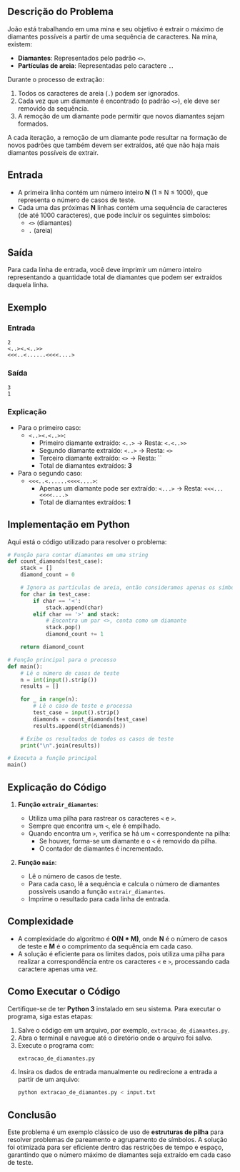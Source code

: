 ## Descrição do Problema

João está trabalhando em uma mina e seu objetivo é extrair o máximo de diamantes possíveis a partir de uma sequência de caracteres. Na mina, existem:

- **Diamantes**: Representados pelo padrão `<>`.
- **Partículas de areia**: Representadas pelo caractere `.`.

Durante o processo de extração:
1. Todos os caracteres de areia (`.`) podem ser ignorados.
2. Cada vez que um diamante é encontrado (o padrão `<>`), ele deve ser removido da sequência.
3. A remoção de um diamante pode permitir que novos diamantes sejam formados.

A cada iteração, a remoção de um diamante pode resultar na formação de novos padrões que também devem ser extraídos, até que não haja mais diamantes possíveis de extrair.

## Entrada

- A primeira linha contém um número inteiro **N** (1 ≤ N ≤ 1000), que representa o número de casos de teste.
- Cada uma das próximas **N** linhas contém uma sequência de caracteres (de até 1000 caracteres), que pode incluir os seguintes símbolos:
  - `<>` (diamantes)
  - `.` (areia)

## Saída

Para cada linha de entrada, você deve imprimir um número inteiro representando a quantidade total de diamantes que podem ser extraídos daquela linha.

## Exemplo

### Entrada
```
2
<..><.<..>>
<<<..<......<<<<....>
```

### Saída
```
3
1
```

### Explicação
- Para o primeiro caso:
  - `<..><.<..>>`:
    - Primeiro diamante extraído: `<..>` -> Resta: `<.<..>>`
    - Segundo diamante extraído: `<..>` -> Resta: `<>`
    - Terceiro diamante extraído: `<>` -> Resta: ``
    - Total de diamantes extraídos: **3**
- Para o segundo caso:
  - `<<<..<......<<<<....>`:
    - Apenas um diamante pode ser extraído: `<...>` -> Resta: `<<<...<<<<....>`
    - Total de diamantes extraídos: **1**

## Implementação em Python

Aqui está o código utilizado para resolver o problema:

```python
# Função para contar diamantes em uma string
def count_diamonds(test_case):
    stack = []
    diamond_count = 0

    # Ignora as partículas de areia, então consideramos apenas os símbolos '<' e '>'
    for char in test_case:
        if char == '<':
            stack.append(char)
        elif char == '>' and stack:
            # Encontra um par <>, conta como um diamante
            stack.pop()
            diamond_count += 1

    return diamond_count

# Função principal para o processo
def main():
    # Lê o número de casos de teste
    n = int(input().strip())
    results = []

    for _ in range(n):
        # Lê o caso de teste e processa
        test_case = input().strip()
        diamonds = count_diamonds(test_case)
        results.append(str(diamonds))

    # Exibe os resultados de todos os casos de teste
    print("\n".join(results))

# Executa a função principal
main()

```

## Explicação do Código

1. **Função `extrair_diamantes`**:
   - Utiliza uma pilha para rastrear os caracteres `<` e `>`.
   - Sempre que encontra um `<`, ele é empilhado.
   - Quando encontra um `>`, verifica se há um `<` correspondente na pilha:
     - Se houver, forma-se um diamante e o `<` é removido da pilha.
     - O contador de diamantes é incrementado.
   
2. **Função `main`**:
   - Lê o número de casos de teste.
   - Para cada caso, lê a sequência e calcula o número de diamantes possíveis usando a função `extrair_diamantes`.
   - Imprime o resultado para cada linha de entrada.

## Complexidade

- A complexidade do algoritmo é **O(N * M)**, onde **N** é o número de casos de teste e **M** é o comprimento da sequência em cada caso.
- A solução é eficiente para os limites dados, pois utiliza uma pilha para realizar a correspondência entre os caracteres `<` e `>`, processando cada caractere apenas uma vez.

## Como Executar o Código

Certifique-se de ter **Python 3** instalado em seu sistema. Para executar o programa, siga estas etapas:

1. Salve o código em um arquivo, por exemplo, `extracao_de_diamantes.py`.
2. Abra o terminal e navegue até o diretório onde o arquivo foi salvo.
3. Execute o programa com:
   ```bash
   extracao_de_diamantes.py
   ```
4. Insira os dados de entrada manualmente ou redirecione a entrada a partir de um arquivo:
   ```bash
   python extracao_de_diamantes.py < input.txt
   ```

## Conclusão

Este problema é um exemplo clássico de uso de **estruturas de pilha** para resolver problemas de pareamento e agrupamento de símbolos. A solução foi otimizada para ser eficiente dentro das restrições de tempo e espaço, garantindo que o número máximo de diamantes seja extraído em cada caso de teste.
